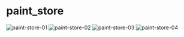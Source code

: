 # paint_store

<div style="display:inline;">
<img src="https://i.postimg.cc/MXrd6ZHR/paint-store-01.png" alt="paint-store-01"/>
<img src="https://i.postimg.cc/94VB8rg3/paint-store-02.png" alt="paint-store-02"/>
<img src="https://i.postimg.cc/xJ13QBSt/paint-store-03.png" alt="paint-store-03"/>
<img src="https://i.postimg.cc/8JXBzwpD/paint-store-04.png" alt="paint-store-04"/>

</div>
